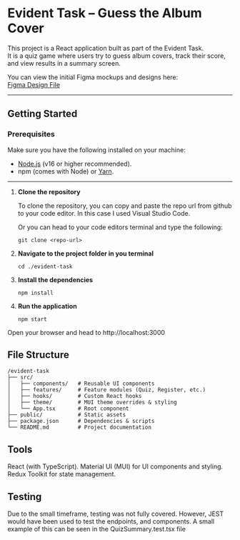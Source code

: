 # Evident Task – Guess the Album Cover

This project is a React application built as part of the Evident Task.  
It is a quiz game where users try to guess album covers, track their score, and view results in a summary screen.

You can view the initial Figma mockups and designs here:  
[Figma Design File](https://www.figma.com/design/cxT3eXc0qTE1CKq53atPpO/Evident-Task?node-id=0-1&t=6tfgx69ZUhcvv4zA-1)

---

## Getting Started

### Prerequisites
Make sure you have the following installed on your machine:
- [Node.js](https://nodejs.org/) (v16 or higher recommended).
- npm (comes with Node) or [Yarn](https://yarnpkg.com/).

---

1. **Clone the repository**

   To clone the repository, you can copy and paste the repo url from github to your code editor.
   In this case I used Visual Studio Code.
   
   Or you can head to your code editors terminal and type the following:
   
   ```
   git clone <repo-url>
2. **Navigate to the project folder in you terminal**
   ```
   cd ./evident-task
4. **Install the dependencies**
   ```
   npm install
5. **Run the application**
   ```
   npm start
Open your browser and head to http://localhost:3000

## File Structure

```
/evident-task
├── src/
│   ├── components/   # Reusable UI components
│   ├── features/     # Feature modules (Quiz, Register, etc.)
│   ├── hooks/        # Custom React hooks
│   ├── theme/        # MUI theme overrides & styling
│   └── App.tsx       # Root component
├── public/           # Static assets
├── package.json      # Dependencies & scripts
└── README.md         # Project documentation
```


 ## Tools

React (with TypeScript).
Material UI (MUI) for UI components and styling.
Redux Toolkit for state management.

## Testing

Due to the small timeframe, testing was not fully covered. However, JEST would have been used to test the endpoints, and components. A small example of this can be seen in the QuizSummary.test.tsx file
